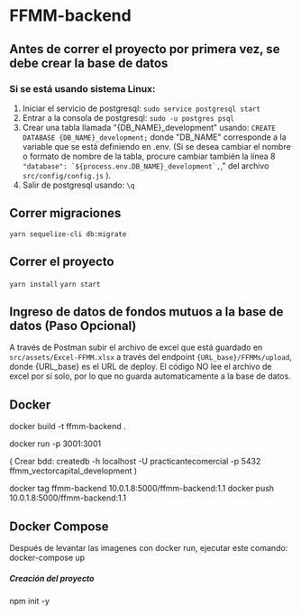 # FFMM-backend

## Antes de correr el proyecto por primera vez, se debe crear la base de datos 
### Si se está usando sistema Linux:
1. Iniciar el servicio de postgresql: ```sudo service postgresql start```
2. Entrar a la consola de postgresql: ```sudo -u postgres psql```
3. Crear una tabla llamada "{DB_NAME}_development" usando: ```CREATE DATABASE {DB_NAME}_development;``` donde "DB_NAME" corresponde a la variable que se está definiendo en .env. (Si se desea cambiar el nombre o formato de nombre de la tabla, procure cambiar también la línea 8 ``` "database": `${process.env.DB_NAME}_development`,```," del archivo ```src/config/config.js``` ).
4. Salir de postgresql usando:  ```\q```

## Correr migraciones
```yarn sequelize-cli db:migrate```

## Correr el proyecto
```yarn install```
```yarn start```

## Ingreso de datos de fondos mutuos a la base de datos (Paso Opcional)
A través de Postman subir el archivo de excel que está guardado en ```src/assets/Excel-FFMM.xlsx``` a través del endpoint ```{URL_base}/FFMMs/upload```, donde {URL_base} es el URL de deploy. El código NO lee el archivo de excel por sí solo, por lo que no guarda automaticamente a la base de datos.

## Docker 
docker build -t ffmm-backend .

docker run -p 3001:3001 

(
Crear bdd:
createdb -h localhost -U practicantecomercial -p 5432 ffmm_vectorcapital_development
)

docker tag ffmm-backend 10.0.1.8:5000/ffmm-backend:1.1
docker push 10.0.1.8:5000/ffmm-backend:1.1

## Docker Compose
Después de levantar las imagenes con docker run, ejecutar este comando:
docker-compose up

##### Creación del proyecto
npm init -y


